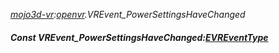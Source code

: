 _[mojo3d-vr](../../modules/mojo3d-vr/mojo3d-vr-module.md):[openvr](openvr:).VREvent\_PowerSettingsHaveChanged_
##### Const VREvent\_PowerSettingsHaveChanged:[EVREventType](../../modules/mojo3d-vr/openvr-evreventtype.md)
